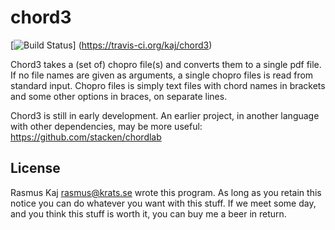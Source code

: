 # chord3
[![Build Status](https://travis-ci.org/kaj/chord3.svg?branch=master)]
(https://travis-ci.org/kaj/chord3)

Chord3 takes a (set of) chopro file(s) and converts them to a single
pdf file.  If no file names are given as arguments, a single chopro
files is read from standard input.  Chopro files is simply text files
with chord names in brackets and some other options in braces, on
separate lines.

Chord3 is still in early development.  An earlier project, in another
language with other dependencies, may be more useful:
https://github.com/stacken/chordlab

## License

Rasmus Kaj <rasmus@krats.se> wrote this program. As long as you retain this
notice you can do whatever you want with this stuff.  If we meet some day, and
you think this stuff is worth it, you can buy me a beer in return.
